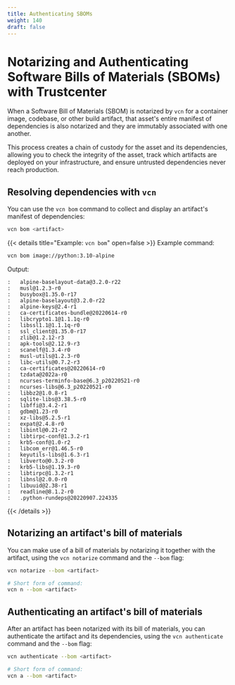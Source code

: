 ```yaml
---
title: Authenticating SBOMs
weight: 140
draft: false
---
```


# Notarizing and Authenticating Software Bills of Materials (SBOMs) with Trustcenter

When a Software Bill of Materials (SBOM) is notarized by `vcn` for a container image, codebase, or other build artifact, that asset's entire manifest of dependencies is also notarized and they are immutably associated with one another.

This process creates a chain of custody for the asset and its dependencies, allowing you to check the integrity of the asset, track which artifacts are deployed on your infrastructure, and ensure untrusted dependencies never reach production.

## Resolving dependencies with `vcn`

You can use the `vcn bom` command to collect and display an artifact's manifest of dependencies:

```bash
vcn bom <artifact>
```

{{< details title="Example: `vcn bom`" open=false >}}
Example command:

```bash
vcn bom image://python:3.10-alpine
```

Output:

```console
:	alpine-baselayout-data@3.2.0-r22
:	musl@1.2.3-r0
:	busybox@1.35.0-r17
:	alpine-baselayout@3.2.0-r22
:	alpine-keys@2.4-r1
:	ca-certificates-bundle@20220614-r0
:	libcrypto1.1@1.1.1q-r0
:	libssl1.1@1.1.1q-r0
:	ssl_client@1.35.0-r17
:	zlib@1.2.12-r3
:	apk-tools@2.12.9-r3
:	scanelf@1.3.4-r0
:	musl-utils@1.2.3-r0
:	libc-utils@0.7.2-r3
:	ca-certificates@20220614-r0
:	tzdata@2022a-r0
:	ncurses-terminfo-base@6.3_p20220521-r0
:	ncurses-libs@6.3_p20220521-r0
:	libbz2@1.0.8-r1
:	sqlite-libs@3.38.5-r0
:	libffi@3.4.2-r1
:	gdbm@1.23-r0
:	xz-libs@5.2.5-r1
:	expat@2.4.8-r0
:	libintl@0.21-r2
:	libtirpc-conf@1.3.2-r1
:	krb5-conf@1.0-r2
:	libcom_err@1.46.5-r0
:	keyutils-libs@1.6.3-r1
:	libverto@0.3.2-r0
:	krb5-libs@1.19.3-r0
:	libtirpc@1.3.2-r1
:	libnsl@2.0.0-r0
:	libuuid@2.38-r1
:	readline@8.1.2-r0
:	.python-rundeps@20220907.224335
```

{{< /details >}}

## Notarizing an artifact's bill of materials

You can make use of a bill of materials by notarizing it together with the artifact, using the `vcn notarize` command and the `--bom` flag:

```bash
vcn notarize --bom <artifact>

# Short form of command:
vcn n --bom <artifact>
```

## Authenticating an artifact's bill of materials

After an artifact has been notarized with its bill of materials, you can authenticate the artifact and its dependencies, using the `vcn authenticate` command and the `--bom` flag:

```bash
vcn authenticate --bom <artifact>

# Short form of command:
vcn a --bom <artifact>
```

<!-- ## Alternative output formats with `vcn`

To work with individual dependencies:

```bash
vcn a|n|ut|us <scheme>://<name>@<version> | --hash <hash>

# Alternative flags:
# --bom-spdx
# --bom-cdx-json
# --bom-cdx-xml
``` -->
